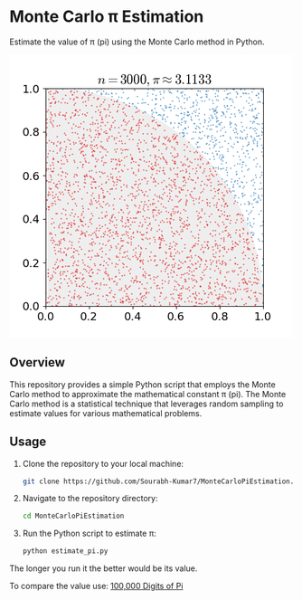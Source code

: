 # Monte Carlo π Estimation

Estimate the value of π (pi) using the Monte Carlo method in Python.

![Pi estimation](Pi_30K.gif)

## Overview

This repository provides a simple Python script that employs the Monte Carlo method to approximate the mathematical constant π (pi). The Monte Carlo method is a statistical technique that leverages random sampling to estimate values for various mathematical problems.


## Usage

1. Clone the repository to your local machine:
   ```bash
   git clone https://github.com/Sourabh-Kumar7/MonteCarloPiEstimation.git
   
2. Navigate to the repository directory:
   ```bash
   cd MonteCarloPiEstimation

2. Run the Python script to estimate π:
   ```bash
   python estimate_pi.py

The longer you run it the better would be its value.
  
To compare the value use: <a href="http://www.geom.uiuc.edu/%7Ehuberty/math5337/groupe/digits.html">100,000 Digits of Pi</a>

